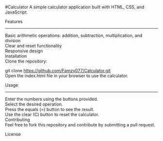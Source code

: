 #Calculator
A simple calculator application built with HTML, CSS, and JavaScript. <br>

Features<hr>
Basic arithmetic operations: addition, subtraction, multiplication, and division<br>
Clear and reset functionality<br>
Responsive design<br>
Installation<br>
Clone the repository:<br>

git clone https://github.com/Famzy077/Calculator.git<br>
Open the index.html file in your browser to use the calculator.<br>

Usage <hr>
Enter the numbers using the buttons provided.<br>
Select the desired operation.<br>
Press the equals (=) button to see the result.<br>
Use the clear (C) button to reset the calculator.<br>
Contributing<br>
Feel free to fork this repository and contribute by submitting a pull request.

License

